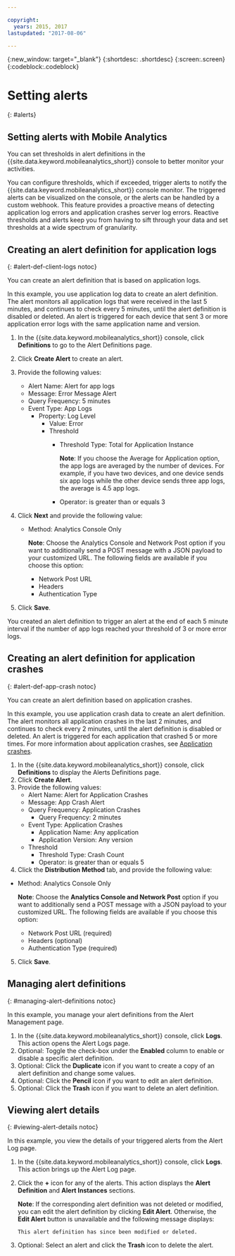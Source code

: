 ```yaml
---

copyright:
  years: 2015, 2017
lastupdated: "2017-08-06"

---
```

{:new_window: target="_blank"}
{:shortdesc: .shortdesc}
{:screen:.screen}
{:codeblock:.codeblock}

# Setting alerts
{: #alerts}

## Setting alerts with Mobile Analytics 

You can set thresholds in alert definitions in the {{site.data.keyword.mobileanalytics_short}} console to better monitor your activities.

You can configure thresholds, which if exceeded, trigger alerts to notify the {{site.data.keyword.mobileanalytics_short}} console monitor. The triggered alerts can be visualized on the console, or the alerts can be handled by a custom webhook. <!-- This feature provides a proactive means of detecting app log errors, server log errors, extended periods of network latency, and authentication failures.--> This feature provides a proactive means of detecting application log errors and application crashes server log errors. Reactive thresholds and alerts keep you from having to sift through your data and set thresholds at a wide spectrum of granularity.

## Creating an alert definition for application logs
{: #alert-def-client-logs notoc}

You can create an alert definition that is based on application logs.

In this example, you use application log data to create an alert definition. The alert monitors all application logs that were received in the last 5 minutes, and continues to check every 5 minutes, until the alert definition is disabled or deleted. An alert is triggered for each device that sent 3 or more application error logs with the same application name and version.

1. In the {{site.data.keyword.mobileanalytics_short}} console, click **Definitions** to go to the Alert Definitions page.
2. Click **Create Alert** to create an alert.
3. Provide the following values:
	* Alert Name: Alert for app logs
	* Message: Error Message Alert
	* Query Frequency: 5 minutes
	* Event Type: App Logs
		* Property: Log Level
			* Value: Error
			* Threshold
				* Threshold Type: Total for Application Instance

					**Note**: If you choose the Average for Application option, the app logs are averaged by the number of devices. For example, if you have two devices, and one device sends six app logs while the other device sends three app logs, the average is 4.5 app logs.
				* Operator: is greater than or equals 3
	<!-- insert alert definition tab image? -->

4. Click **Next** and provide the following value:
	* Method: Analytics Console Only

		**Note**: Choose the Analytics Console and Network Post option if you want to additionally send a POST message with a JSON payload to your customized URL. The following fields are available if you choose this option:
		* Network Post URL
        * Headers
        * Authentication Type
5. Click **Save**.

You created an alert definition to trigger an alert at the end of each 5 minute interval if the number of app logs reached your threshold of 3 or more error logs.

## Creating an alert definition for application crashes
{: #alert-def-app-crash notoc}

You can create an alert definition based on application crashes.

In this example, you use application crash data to create an alert definition. The alert monitors all application crashes in the last 2 minutes, and continues to check every 2 minutes, until the alert definition is disabled or deleted. An alert is triggered for each application that crashed 5 or more times. For more information about application crashes, see [Application crashes](#app_crash).

1. In the {{site.data.keyword.mobileanalytics_short}} console, click **Definitions** to display the Alerts Definitions page.
2. Click **Create Alert**.
3. Provide the following values:
	* Alert Name: Alert for Application Crashes
	* Message: App Crash Alert
	* Query Frequency: Application Crashes
		* Query Frequency: 2 minutes
	* Event Type: Application Crashes
		* Application Name: Any application
		* Application Version: Any version
    * Threshold
      * Threshold Type: Crash Count
      * Operator: is greater than or equals 5
4. Click the **Distribution Method** tab, and provide the following value:
  * Method: Analytics Console Only

    **Note**: Choose the **Analytics Console and Network Post** option if you want to additionally send a POST message with a JSON payload to your customized URL. The following fields are available if you choose this option:
      * Network Post URL (required)
      * Headers (optional)
      * Authentication Type (required)
5. Click **Save**.

## Managing alert definitions
{: #managing-alert-definitions notoc}

In this example, you manage your alert definitions from the Alert Management page.

1. In the {{site.data.keyword.mobileanalytics_short}} console, click **Logs**. This action opens the Alert Logs page.
2. Optional: Toggle the check-box under the **Enabled** column to enable or disable a specific alert definition.
3. Optional: Click the **Duplicate** icon if you want to create a copy of an alert definition and change some values.
4. Optional: Click the **Pencil** icon if you want to edit an alert definition.
5. Optional: Click the **Trash** icon if you want to delete an alert definition.

## Viewing alert details
{: #viewing-alert-details notoc}

In this example, you view the details of your triggered alerts from the Alert Log page.

1. In the {{site.data.keyword.mobileanalytics_short}} console, click **Logs**. This action brings up the Alert Log page.
2. Click the **+** icon for any of the alerts. This action displays the **Alert Definition** and **Alert Instances** sections.

    **Note**: If the corresponding alert definition was not deleted or modified, you can edit the alert definition by clicking **Edit Alert**. Otherwise, the **Edit Alert** button is unavailable and the following message displays:

    `This alert definition has since been modified or deleted.`

3. Optional: Select an alert and click the **Trash** icon to delete the alert.


